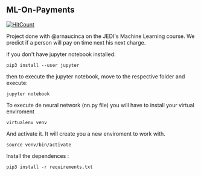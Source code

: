 ## ML-On-Payments

[![HitCount](http://hits.dwyl.io/sanchyy/https://github.com/sanchyy/ML-On-Payments.svg)](http://hits.dwyl.io/sanchyy/https://github.com/sanchyy/ML-On-Payments)

Project done with @arnaucinca on the JEDI's Machine Learning course.
We predict if a person will pay on time next his next charge.

if you don't have jupyter notebook installed:
```
pip3 install --user jupyter
```
then to execute the jupyter notebook, move to the respective folder and execute:

```
jupyter notebook
```
To execute de neural network (nn.py file) you will have to install your virtual enviroment

```
virtualenv venv
```
And activate it. It will create you a new enviroment to work with.
```
source venv/bin/activate
```

Install the dependences :
```
pip3 install -r requirements.txt
```

